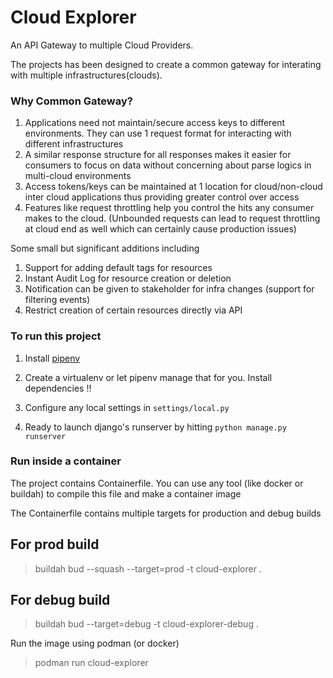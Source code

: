 # Cloud Explorer
An API Gateway to multiple Cloud Providers.

The projects has been designed to create a common gateway for interating with multiple
infrastructures(clouds).

### Why Common Gateway?
1) Applications need not maintain/secure access keys to different environments. They can use 1 request format for interacting with different infrastructures
2) A similar response structure for all responses makes it easier for consumers to focus on data without concerning about parse logics in multi-cloud environments
3) Access tokens/keys can be maintained at 1 location for cloud/non-cloud inter cloud applications thus providing greater control over access
4) Features like request throttling help you control the hits any consumer makes to the cloud. (Unbounded requests can lead to request throttling at cloud end as well which can certainly cause production issues)

Some small but significant additions including
1) Support for adding default tags for resources
2) Instant Audit Log for resource creation or deletion
3) Notification can be given to stakeholder for infra changes (support for filtering events)
4) Restrict creation of certain resources directly via API

### To run this project
1) Install [pipenv](https://pypi.org/project/pipenv/)

2) Create a virtualenv or let pipenv manage that for you. Install dependencies !!

3) Configure any local settings in `settings/local.py`

4) Ready to launch django's runserver by hitting `python manage.py runserver`

### Run inside a container
The project contains Containerfile. You can use any tool (like docker or buildah) to compile this file and make a container image

The Containerfile contains multiple targets for production and debug builds

## For prod build
> buildah bud --squash --target=prod -t cloud-explorer .

## For debug build
> buildah bud --target=debug -t cloud-explorer-debug .


Run the image using podman (or docker)
> podman run cloud-explorer
